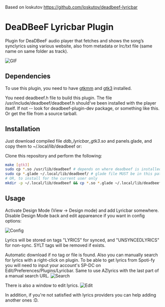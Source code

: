 Based on loskutov https://github.com/loskutov/deadbeef-lyricbar

# DeaDBeeF Lyricbar Plugin
Plugin for DeaDBeeF audio player that fetches and shows the song’s synclyrics using various website, also from metadata or lrc/txt file (same name on same folder as track).

![GIF](https://github.com/AsVHEn/deadbeef-lyricbar/assets/4272271/2506a8cb-2c94-4a73-99c7-33b7aa22e26e)


## Dependencies
To use this plugin, you need to have [gtkmm](http://www.gtkmm.org/) and [gtk3](https://www.gtk.org/) installed.

You need deadbeef.h file to build this plugin. The file /usr/include/deadbeef/deadbeef.h should've been installed with the player itself. If not -- look for deadbeef-plugin-dev package, or something like this. Or get the file from a source tarball.

## Installation
Just download compiled file _ddb_lyricbar_gtk3.so_ and panels.glade, and copy them to ~/.local/lib/deadbeef or:

Clone this repository and perform the following:
```sh
make [gtk3]
sudo cp *.so /usr/lib/deadbeef # depends on where deadbeef is installed
sudo cp *.glade ~/.local/lib/deadbeef/ # glade file MUST be in this path
# OR, to install for the current user only
mkdir -p ~/.local/lib/deadbeef && cp *.so *.glade ~/.local/lib/deadbeef
```

## Usage
Activate Design Mode (View → Design mode) and add Lyricbar somewhere. Disable Design Mode back and edit appareance if you want in config options:

![Config](https://github.com/AsVHEn/deadbeef-lyricbar/assets/4272271/5cbf1cba-9eff-4694-ad34-d814b8abe84f)

Lyrics will be stored on tags "LYRICS" for synced, and "UNSYNCEDLYRICS" for non-sync. SYLT tags will be removed if exists.

Automatic download if no tag or file is found. Also you can manually search for lyrics with a right-click on plugin. To be able to get lyrics from Spoti-fy you will need to input your account's SP-DC on Edit/Preferences/Plugins/Lyricbar.
Same to use AZlyrics with the last part of a manual search URL.
![Search](https://github.com/AsVHEn/deadbeef-lyricbar/assets/4272271/cc7e38c9-8046-423f-ab2b-aebd957fd8be)

There is also a window to edit lyrics.
![Edit](https://github.com/AsVHEn/deadbeef-lyricbar/assets/4272271/85eed130-f9bb-44f9-83de-8a74f9f5aad3)

In addition, if you're not satisfied with lyrics providers you can help adding another ones :D.


